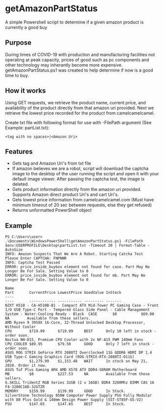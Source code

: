 # getAmazonPartStatus
A simple Powershell script to determine if a given amazon product is currently a good buy

## Purpose
During times of COVID-19 with production and manufacturing facilities not operating at peak capacity, prices of good such as pc components and other technology may inherantly become more expensive. getAmazonPartStatus.ps1 was created to help determine if now is a good time to buy.

## How it works
Using GET requests, we retrieve the product name, current price, and availability of the product directly from that amazon uri provided. Next we retrieve the lowest price recorded for the product from camelcamelcamel.

Create txt file with following format for use with -FilePath argument (See Example: partList.txt):
```
<tag with no spaces>|<Amazon Uri>
```

## Features
* Gets tag and Amazon Uri's from txt file
* If amazon believes we are a robot, script will download the captcha image to the desktop of the user running the script and open it with your default image viewer. After passing the captcha test, the image is deleted.
* Gets product information directly from the amazon uri provided. Supports Amazon direct product Uri's and cart Uri's.
* Gets lowest price information from camelcamelcamel.com (Must have minimum timeout of 20 sec between requests, else they get refused)
* Returns unformatted PowerShell object

## Example
```
PS C:\Users\user> .\Documents\WindowsPowerShell\getAmazonPartStatus.ps1 -FilePath $env:USERPROFILE\Desktop\partList.txt -Timeout 20 | Format-Table -AutoSize                                                                                                                           
INFO: Amazon Suspects That We Are A Robot. Starting Catcha Test                                                                         
Please Enter CAPTCHA: FNPNNR                                                                                                             
INFO: Captcha Test Passed
ERROR: price_inside_buybox element not found for case. Part May No Longer Be For Sale. Setting Value to 0
ERROR: price_inside_buybox element not found for mb. Part May No Longer Be For Sale. Setting Value to 0

Name                                                                                                                                                                            Part       CurrentPrice LowestPrice GoodValue InStock
----                                                                                                                                                                            ----       ------------ ----------- --------- -------
NZXT H510 - CA-H510B-B1 - Compact ATX Mid-Tower PC Gaming Case - Front I/O USB Type-C Port - Tempered Glass Side Panel - Cable Management System - Water-Cooling Ready - Black  CASE       $0           $69.00      NA        Available from these sellers.
AMD Ryzen 9 3950X 16-Core, 32-Thread Unlocked Desktop Processor, Without Cooler                                                                                                 CPU        $719.99      $719.99     BEST      Only 10 left in stock - order soon.
Noctua NH-D15, Premium CPU Cooler with 2x NF-A15 PWM 140mm Fans                                                                                                                 CPU_COOLER $89.95       $79.50      GOOD      Only 7 left in stock - order soon.
ASUS ROG STRIX GeForce RTX 2080TI Overclocked 11G GDDR6 HDMI DP 1.4 USB Type-C Gaming Graphics Card (ROG-STRIX-RTX-2080TI-O11G)                                                 GPU        $1,279.99    $1,153.48   WAIT      In stock on May 21, 2020. Order it now.
ASUS Tuf Plus Gaming AM4 AMD X570 ATX DDR4-SDRAM Motherboard                                                                                                                    MB         $0           $227.53     NA        Available from these sellers.
G.SKILL TridentZ RGB Series 32GB (2 x 16GB) DDR4 3200Mhz DIMM CAS 16 F4-3200C16D-32GTZR                                                                                         MEMORY     $159.99      $139.99     GOOD      In Stock.
SilverStone Technology 850W Computer Power Supply PSU Fully Modular with 80 Plus Gold & 140mm Design Power Supply (SST-ST85F-GS-V2)                                             PSU        $147.65      $147.65     BEST      In Stock.
```
